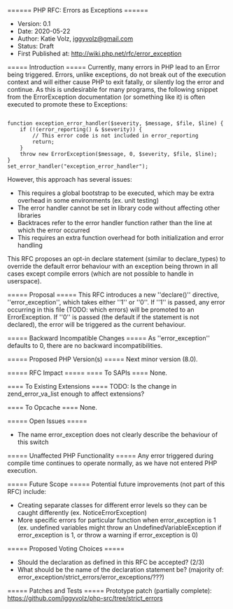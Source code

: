 ====== PHP RFC: Errors as Exceptions ======
  * Version: 0.1
  * Date: 2020-05-22
  * Author: Katie Volz, iggyvolz@gmail.com
  * Status: Draft
  * First Published at: http://wiki.php.net/rfc/error_exception


===== Introduction =====
Currently, many errors in PHP lead to an Error being triggered.  Errors, unlike exceptions, do not break out of the execution context and will either cause PHP to exit fatally, or silently log the error and continue.  As this is undesirable for many programs, the following snippet from the ErrorException documentation (or something like it) is often executed to promote these to Exceptions:

<code php>
function exception_error_handler($severity, $message, $file, $line) {
    if (!(error_reporting() & $severity)) {
        // This error code is not included in error_reporting
        return;
    }
    throw new ErrorException($message, 0, $severity, $file, $line);
}
set_error_handler("exception_error_handler");
</code>

However, this approach has several issues:
* This requires a global bootstrap to be executed, which may be extra overhead in some environments (ex. unit testing)
* The error handler cannot be set in library code without affecting other libraries
* Backtraces refer to the error handler function rather than the line at which the error occurred
* This requires an extra function overhead for both initialization and error handling

This RFC proposes an opt-in declare statement (similar to declare_types) to override the default error behaviour with an exception being thrown in all cases except compile errors (which are not possible to handle in userspace).

===== Proposal =====
This RFC introduces a new ''declare()'' directive, ''error_exception'', which takes either ''1'' or ''0''.  If ''1'' is passed, any error occurring in this file (TODO: which errors) will be promoted to an ErrorException.  If ''0'' is passed (the default if the statement is not declared), the error will be triggered as the current behaviour.

===== Backward Incompatible Changes =====
As ''error_exception'' defaults to 0, there are no backward incompatibilities. 

===== Proposed PHP Version(s) =====
Next minor version (8.0).

===== RFC Impact =====
==== To SAPIs ====
None.

==== To Existing Extensions ====
TODO: Is the change in zend_error_va_list enough to affect extensions?

==== To Opcache ====
None.

===== Open Issues =====
* The name error_exception does not clearly describe the behaviour of this switch

===== Unaffected PHP Functionality =====
Any error triggered during compile time continues to operate normally, as we have not entered PHP execution.

===== Future Scope =====
Potential future improvements (not part of this RFC) include:
* Creating separate classes for different error levels so they can be caught differently (ex. NoticeErrorException)
* More specific errors for particular function when error_exception is 1 (ex. undefined variables might throw an UndefinedVariableException if error_exception is 1, or throw a warning if error_exception is 0)

===== Proposed Voting Choices =====
* Should the declaration as defined in this RFC be accepted? (2/3)
* What should be the name of the declaration statement be? (majority of: error_exception/strict_errors/error_exceptions/???)

===== Patches and Tests =====
Prototype patch (partially complete): https://github.com/iggyvolz/php-src/tree/strict_errors